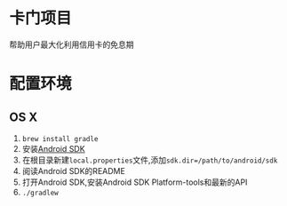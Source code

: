 # 卡门项目

帮助用户最大化利用信用卡的免息期

# 配置环境

## OS X

1. `brew install gradle`
2. 安装[Android SDK](http://developer.android.com/sdk/installing/index.html?pkg=tools)
3. 在根目录新建`local.properties`文件,添加`sdk.dir=/path/to/android/sdk`
4. 阅读Android SDK的README
5. 打开Android SDK,安装Android SDK Platform-tools和最新的API
3. `./gradlew`